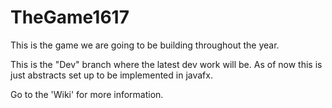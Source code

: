 # TheGame1617
This is the game we are going to be building throughout the year.

This is the "Dev" branch where the latest dev work will be.
As of now this is just abstracts set up to be implemented in javafx.

Go to the 'Wiki' for more information.
